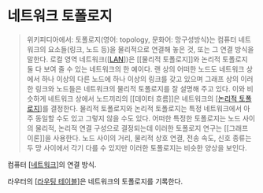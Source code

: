 # 네트워크 토폴로지

>위키피디아에서:
토폴로지(영어: topology, 문화어: 망구성방식)는 컴퓨터 네트워크의 요소들(링크, 노드 등)을 물리적으로 연결해 놓은 것, 또는 그 연결 방식을 말한다. 로컬 영역 네트워크([[LAN]])은 [[물리적 토폴로지]]와 논리적 토폴로지 둘 다 보여 줄 수 있는 네트워크의 한 예이다. 랜 상의 어떠한 노드도 네트워크 상에서 하나 이상의 다른 노드에 하나 이상의 링크를 갖고 있으며 그래프 상의 이러한 링크와 노드들은 네트워크의 물리적 토폴로지를 잘 설명해 주고 있다. 이와 비슷하게 네트워크 상에서 노드끼리의 [[데이터 흐름]]은 네트워크의 [[논리적 토폴로지]]를 결정한다. 물리적 토폴로지와 논리적 토폴로지는 특정 네트워크에서 아주 동일할 수도 있고 그렇지 않을 수도 있다.
어떠한 특정한 토폴로지는 노드 사이의 물리적, 논리적 연결 구성으로 결정되는데 이러한 토폴로지 연구는 [[그래프 이론]]을 사용한다. 노드 사이의 거리, 물리적 상호 연결, 전송 속도, 신호 종류는 두 망 사이에서 각기 다를 수 있지만 이러한 토폴로지는 비슷한 양상을 보인다.

컴퓨터 [[네트워크]]의 연결 방식.

라우터의 [[라우팅 테이블]]은 네트워크의 토폴로지를 기록한다. 

[//begin]: # "Autogenerated link references for markdown compatibility"
[LAN]: LAN.md "LAN"
[논리적 토폴로지]: <논리적 토폴로지.md> "논리적 토폴로지"
[네트워크]: 네트워크.md "네트워크"
[라우팅 테이블]: <라우팅 테이블.md> "라우팅 테이블"
[//end]: # "Autogenerated link references"